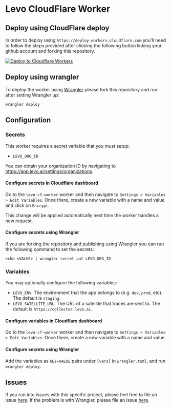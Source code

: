 # Levo CloudFlare Worker

## Deploy using CloudFlare deploy

In order to deploy using `https://deploy.workers.cloudflare.com` you'll need to follow the steps provided after clicking the following button linking your github account and forking this repository.

[![Deploy to Cloudflare Workers](https://deploy.workers.cloudflare.com/button)](https://deploy.workers.cloudflare.com/?url=https://github.com/levoai/cf-worker)


## Deploy using wrangler

To deploy the worker using [Wrangler](https://github.com/cloudflare/wrangler) please fork this repository and run after setting Wrangler up:

`wrangler deploy`

## Configuration

### Secrets

This worker requires a secret variable that you must setup:

* `LEVO_ORG_ID`

You can obtain your organization ID by navigating to https://app.levo.ai/settings/organizations.

#### Configure secrets in Cloudflare dashboard

Go to the `levo-cf-worker` worker and then navigate to `Settings > Variables > Edit Variables`.
Once there, create a new variable with a name and value and click on `Encrypt`.

This change will be applied automatically next time the worker handles a new request.

#### Configure secrets using Wrangler

If you are forking the repository and publishing using Wrangler you can run the following command to set the secrets:

`echo <VALUE> | wrangler secret put LEVO_ORG_ID`

### Variables

You may optionally configure the following variables:

* `LEVO_ENV`: The environment that the app belongs to (e.g. `dev`, `prod`, etc). The default is `staging`.
* `LEVO_SATELLITE_URL`: The URL of a satellite that traces are sent to. The default is `https://collector.levo.ai`.

#### Configure variables in Cloudflare dashboard

Go to the `levo-cf-worker` worker and then navigate to `Settings > Variables > Edit Variables`.
Once there, create a new variable with a name and value.

#### Configure secrets using Wrangler

Add the variables as `KEY=VALUE` pairs under `[vars]` in `wrangler.toml`, and run `wrangler deploy`.

## Issues

If you run into issues with this specific project, please feel free to file an issue [here](https://github.com/levoai/cf-worker/issues). If the problem is with Wrangler, please file an issue [here](https://github.com/cloudflare/wrangler/issues).

